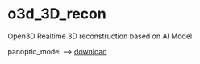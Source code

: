 # o3d_3D_recon
Open3D Realtime 3D reconstruction based on AI Model

panoptic_model --> [download](https://drive.google.com/file/d/1X9vFCsLzAAvEHxAQA2yaZBHKyjpYz84p/view?usp=drive_link)
